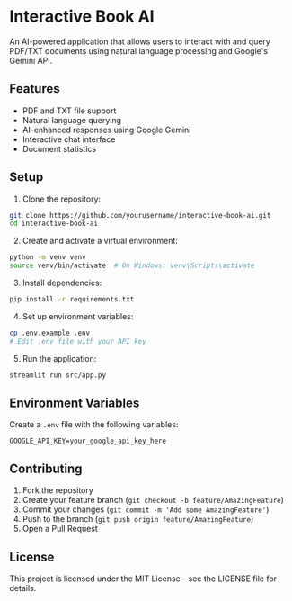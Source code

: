 # Interactive Book AI

An AI-powered application that allows users to interact with and query PDF/TXT documents using natural language processing and Google's Gemini API.

## Features
- PDF and TXT file support
- Natural language querying
- AI-enhanced responses using Google Gemini
- Interactive chat interface
- Document statistics

## Setup

1. Clone the repository:
```bash
git clone https://github.com/yourusername/interactive-book-ai.git
cd interactive-book-ai
```

2. Create and activate a virtual environment:
```bash
python -m venv venv
source venv/bin/activate  # On Windows: venv\Scripts\activate
```

3. Install dependencies:
```bash
pip install -r requirements.txt
```

4. Set up environment variables:
```bash
cp .env.example .env
# Edit .env file with your API key
```

5. Run the application:
```bash
streamlit run src/app.py
```

## Environment Variables

Create a `.env` file with the following variables:
```
GOOGLE_API_KEY=your_google_api_key_here
```

## Contributing
1. Fork the repository
2. Create your feature branch (`git checkout -b feature/AmazingFeature`)
3. Commit your changes (`git commit -m 'Add some AmazingFeature'`)
4. Push to the branch (`git push origin feature/AmazingFeature`)
5. Open a Pull Request

## License
This project is licensed under the MIT License - see the LICENSE file for details.